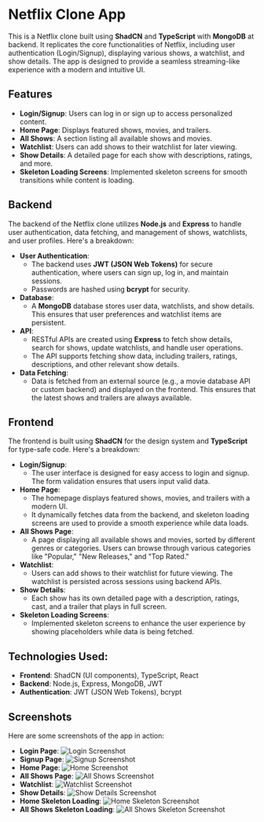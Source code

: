 # Netflix Clone App

This is a Netflix clone built using **ShadCN** and **TypeScript** with **MongoDB** at backend. It replicates the core functionalities of Netflix, including user authentication (Login/Signup), displaying various shows, a watchlist, and show details. The app is designed to provide a seamless streaming-like experience with a modern and intuitive UI.

## Features

- **Login/Signup**: Users can log in or sign up to access personalized content.
- **Home Page**: Displays featured shows, movies, and trailers.
- **All Shows**: A section listing all available shows and movies.
- **Watchlist**: Users can add shows to their watchlist for later viewing.
- **Show Details**: A detailed page for each show with descriptions, ratings, and more.
- **Skeleton Loading Screens**: Implemented skeleton screens for smooth transitions while content is loading.

## Backend

The backend of the Netflix clone utilizes **Node.js** and **Express** to handle user authentication, data fetching, and management of shows, watchlists, and user profiles. Here's a breakdown:

- **User Authentication**: 
  - The backend uses **JWT (JSON Web Tokens)** for secure authentication, where users can sign up, log in, and maintain sessions.
  - Passwords are hashed using **bcrypt** for security.
- **Database**: 
  - A **MongoDB** database stores user data, watchlists, and show details. This ensures that user preferences and watchlist items are persistent.
- **API**: 
  - RESTful APIs are created using **Express** to fetch show details, search for shows, update watchlists, and handle user operations.
  - The API supports fetching show data, including trailers, ratings, descriptions, and other relevant show details.
- **Data Fetching**: 
  - Data is fetched from an external source (e.g., a movie database API or custom backend) and displayed on the frontend. This ensures that the latest shows and trailers are always available.

## Frontend

The frontend is built using **ShadCN** for the design system and **TypeScript** for type-safe code. Here's a breakdown:

- **Login/Signup**: 
  - The user interface is designed for easy access to login and signup. The form validation ensures that users input valid data.
- **Home Page**: 
  - The homepage displays featured shows, movies, and trailers with a modern UI. 
  - It dynamically fetches data from the backend, and skeleton loading screens are used to provide a smooth experience while data loads.
- **All Shows Page**: 
  - A page displaying all available shows and movies, sorted by different genres or categories. Users can browse through various categories like "Popular," "New Releases," and "Top Rated."
- **Watchlist**: 
  - Users can add shows to their watchlist for future viewing. The watchlist is persisted across sessions using backend APIs.
- **Show Details**: 
  - Each show has its own detailed page with a description, ratings, cast, and a trailer that plays in full screen.
- **Skeleton Loading Screens**: 
  - Implemented skeleton screens to enhance the user experience by showing placeholders while data is being fetched.

## Technologies Used:

- **Frontend**: ShadCN (UI components), TypeScript, React
- **Backend**: Node.js, Express, MongoDB, JWT
- **Authentication**: JWT (JSON Web Tokens), bcrypt


## Screenshots

Here are some screenshots of the app in action:

- **Login Page**: ![Login Screenshot](https://github.com/Swapnaroop2001/Netflix-Clone/blob/main/frontend/src/assets/login.png)
- **Signup Page**: ![Signup Screenshot](https://link_to_your_screenshot_here)
- **Home Page**: ![Home Screenshot](https://link_to_your_screenshot_here)
- **All Shows Page**: ![All Shows Screenshot](https://link_to_your_screenshot_here)
- **Watchlist**: ![Watchlist Screenshot](https://link_to_your_screenshot_here)
- **Show Details**: ![Show Details Screenshot](https://link_to_your_screenshot_here)
- **Home Skeleton Loading**: ![Home Skeleton Screenshot](https://link_to_your_screenshot_here)
- **All Shows Skeleton Loading**: ![All Shows Skeleton Screenshot](https://link_to_your_screenshot_here)
